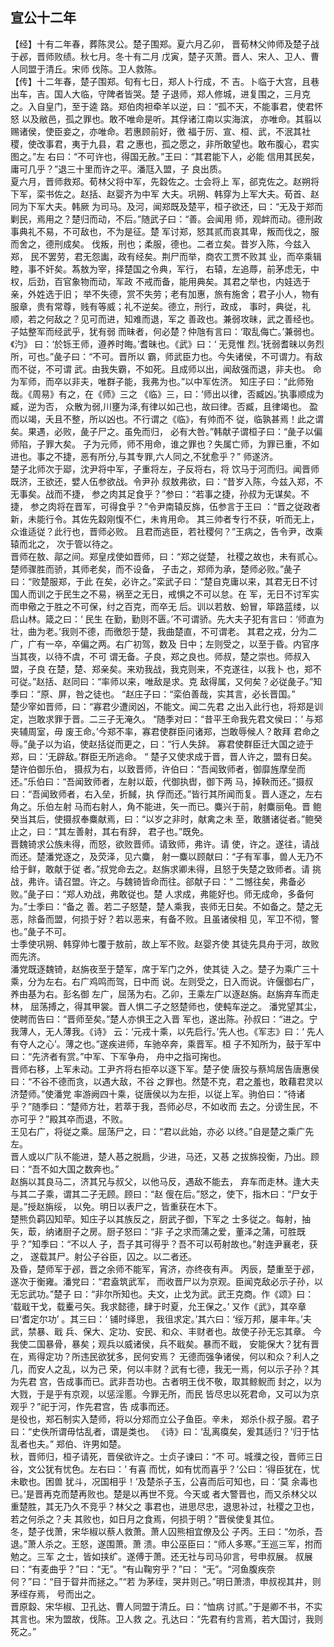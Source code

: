 ## 宣公十二年

【经】十有二年春，葬陈灵公。楚子围郑。夏六月乙卯，
晋荀林父帅师及楚子战于邲，晋师败绩。秋七月。冬十有二月
戊寅，楚子灭萧。晋人、宋人、卫人、曹人同盟于清丘。宋师
伐陈。卫人救陈。  
【传】十二年春，楚子围郑。旬有七日，郑人卜行成，不
吉。卜临于大宫，且巷出车，吉。国人大临，守陴者皆哭。楚
子退师，郑人修城，进复围之，三月克之。入自皇门，至于逵
路。郑伯肉袒牵羊以逆，曰：“孤不天，不能事君，使君怀怒
以及敝邑，孤之罪也。敢不唯命是听。其俘诸江南以实海滨，
亦唯命。其翦以赐诸侯，使臣妾之，亦唯命。若惠顾前好，徼
福于厉、宣、桓、武，不泯其社稷，使改事君，夷于九县，君
之惠也，孤之愿之，非所敢望也。敢布腹心，君实图之。”左
右曰：“不可许也，得国无赦。”王曰：“其君能下人，必能
信用其民矣，庸可几乎？”退三十里而许之平。潘尫入盟，子
良出质。  
夏六月，晋师救郑。荀林父将中军，先縠佐之。士会将上
军，郤克佐之。赵朔将下军，栾书佐之。赵括、赵婴齐为中军
大夫。巩朔、韩穿为上军大夫。荀首、赵同为下军大夫。韩厥
为司马。及河，闻郑既及楚平，桓子欲还，曰：“无及于郑而
剿民，焉用之？楚归而动，不后。”随武子曰：“善。会闻用
师，观衅而动。德刑政事典礼不易，不可敌也，不为是征。楚
军讨郑，怒其贰而哀其卑，叛而伐之，服而舍之，德刑成矣。
伐叛，刑也；柔服，德也。二者立矣。昔岁入陈，今兹入郑，
民不罢劳，君无怨讟，政有经矣。荆尸而举，商农工贾不败其
业，而卒乘辑睦，事不奸矣。蒍敖为宰，择楚国之令典，军行，
右辕，左追蓐，前茅虑无，中权，后劲，百官象物而动，军政
不戒而备，能用典矣。其君之举也，内娃选于亲，外姓选于旧；
举不失德，赏不失劳；老有加惠，旅有施舍；君子小人，物有
服章，贵有常尊，贱有等威；礼不逆矣。德立，刑行，政成，
事时，典従，礼顺，若之何敌之？见可而进，知难而退，军之
善政也。兼弱攻昧，武之善经也。子姑整军而经武乎，犹有弱
而昧者，何必楚？仲虺有言曰：‘取乱侮亡。’兼弱也。《汋》
曰：‘於铄王师，遵养时晦。’耆昧也。《武》曰：‘ 无竞惟
烈。’抚弱耆昧以务烈所，可也。”彘子曰：“不可。晋所以
霸，师武臣力也。今失诸侯，不可谓力。有敌而不従，不可谓
武。由我失霸，不如死。且成师以出，闻敌强而退，非夫也。
命为军师，而卒以非夫，唯群子能，我弗为也。”以中军佐济。
知庄子曰：“此师殆哉。《周易》有之，在《师》三之
《临》三，曰：‘师出以律，否臧凶。’执事顺成为臧，逆为否，
众散为弱,川壅为泽,有律以如己也，故曰律。否臧，且律竭也。
盈而以竭，夭且不整，所以凶也。不行谓之《临》，有帅而不
従，临孰甚焉！此之谓矣。果遇，必败，彘子尸之。虽免而归，
必有大咎。”韩献子谓桓子曰：“彘子以偏师陷，子罪大矣。
子为元师，师不用命，谁之罪也？失属亡师，为罪已重，不如
进也。事之不捷，恶有所分,与其专罪,六人同之,不犹愈乎？”
师遂济。  
楚子北师次于郔，沈尹将中军，子重将左，子反将右，将
饮马于河而归。闻晋师既济，王欲还，嬖人伍参欲战。令尹孙
叔敖弗欲，曰：“昔岁入陈，今兹入郑，不无事矣。战而不捷，
参之肉其足食乎？”参曰：“若事之捷，孙叔为无谋矣。不捷，
参之肉将在晋军，可得食乎？”令尹南辕反旆，伍参言于王曰
：“晋之従政者新，未能行令。其佐先縠刚愎不仁，未肯用命。
其三帅者专行不获，听而无上，众谁适従？此行也，晋师必败。
且君而逃臣，若社稷何？”王病之，告令尹，改乘辕而北之，
次于管以待之。  
晋师在敖、鄗之间。郑皇戌使如晋师，曰：“郑之従楚，
社稷之故也，未有贰心。楚师骤胜而骄，其师老矣，而不设备，
子击之，郑师为承，楚师必败。”彘子曰：“败楚服郑，于此
在矣，必许之。”栾武子曰：“楚自克庸以来，其君无日不讨
国人而训之于民生之不易，祸至之无日，戒惧之不可以怠。在
军，无日不讨军实而申儆之于胜之不可保，纣之百克，而卒无
后。训以若敖、蚡冒，筚路蓝缕，以启山林。箴之曰：‘ 民生
在勤，勤则不匮。’不可谓骄。先大夫子犯有言曰：‘师直为
壮，曲为老。’我则不德，而徼怨于楚，我曲楚直，不可谓老。
其君之戎，分为二广，广有一卒，卒偏之两。右广初驾，数及
日中；左则受之，以至于昏。内官序当其夜，以待不虞，不可
谓无备。子良，郑之良也。师叔，楚之崇也。师叔入盟，子良
在楚，楚、郑亲矣。来劝我战，我克则来，不克遂往，以我卜
也，郑不可従。”赵括、赵同曰：“率师以来，唯敌是求。克
敌得属，又何矣？必従彘子。”知季曰：“原、屏，咎之徒也。
“赵庄子曰：“栾伯善哉，实其言，必长晋国。”  
楚少宰如晋师，曰：“寡君少遭闵凶，不能文。闻二先君
之出入此行也，将郑是训定，岂敢求罪于晋。二三子无淹久。
“随季对曰：“昔平王命我先君文侯曰：‘ 与郑夹辅周室，毋
废王命。’今郑不率，寡君使群臣问诸郑，岂敢辱候人？敢拜
君命之辱。”彘子以为谄，使赵括従而更之，曰：“行人失辞。
寡君使群臣迁大国之迹于郑，曰：‘无辟敌。’群臣无所逃命。
“
楚子又使求成于晋，晋人许之，盟有日矣。楚许伯御乐伯，
摄叔为右，以致晋师，许伯曰：“吾闻致师者，御靡旌摩垒而
还。”乐伯曰：“吾闻致师者，左射以菆，代御执辔，御下两
马，掉鞅而还。”摄叔曰：“吾闻致师者，右入垒，折馘，执
俘而还。”皆行其所闻而复。晋人逐之，左右角之。乐伯左射
马而右射人，角不能进，矢一而已。麋兴于前，射麋丽龟。晋
鲍癸当其后，使摄叔奉麋献焉，曰：“以岁之非时，献禽之未
至，敢膳诸従者。”鲍癸止之，曰：“其左善射，其右有辞，
君子也。”既免。  
晋魏锜求公族未得，而怒，欲败晋师。请致师，弗许。请
使，许之。遂往，请战而还。楚潘党逐之，及荧泽，见六麋，
射一麋以顾献曰：“子有军事，兽人无乃不给于鲜，敢献于従
者。”叔党命去之。赵旃求卿未得，且怒于失楚之致师者。请
挑战，弗许。请召盟。许之。与魏锜皆命而往。郤献子曰：“
二憾往矣，弗备必败。”彘子曰：“郑人劝战，弗敢従也。楚
人求成，弗能好也。师无成命，多备何为。”士季曰：“备之
善。若二子怒楚，楚人乘我，丧师无日矣。不如备之。楚之无
恶，除备而盟，何损于好？若以恶来，有备不败。且虽诸侯相
见，军卫不彻，警也。”彘子不可。  
士季使巩朔、韩穿帅七覆于敖前，故上军不败。赵婴齐使
其徒先具舟于河，故败而先济。  
潘党既逐魏锜，赵旃夜至于楚军，席于军门之外，使其徒
入之。楚子为乘广三十乘，分为左右。右广鸡鸣而驾，日中而
说。左则受之，日入而说。许偃御右广，养由基为右。彭名御
左广，屈荡为右。乙卯，王乘左广以逐赵旃。赵旃弃车而走林，
屈荡搏之，得其甲裳。晋人惧二子之怒楚师也，使軘车逆之。
潘党望其尘，使聘而告曰：“晋师至矣。”楚人亦惧王之入晋
军也，遂出陈。孙叔曰：“进之。宁我薄人，无人薄我。《诗》
云：‘元戎十乘，以先启行。’先人也。《军志》曰：‘ 先人
有夺人之心’。薄之也。”遂疾进师，车驰卒奔，乘晋军。桓
子不知所为，鼓于军中曰：“先济者有赏。”中军、下军争舟，
舟中之指可掬也。  
晋师右移，上军未动。工尹齐将右拒卒以逐下军。楚子使
唐狡与蔡鸠居告唐惠侯曰：“不谷不德而贪，以遇大敌，不谷
之罪也。然楚不克，君之羞也，敢藉君灵以济楚师。”使潘党
率游阙四十乘，従唐侯以为左拒，以従上军。驹伯曰：“待诸
乎？”随季曰：“楚师方壮，若萃于我，吾师必尽，不如收而
去之。分谤生民，不亦可乎？”殿其卒而退，不败。  
王见右广，将従之乘。屈荡尸之，曰：“君以此始，亦必
以终。”自是楚之乘广先左。  
晋人或以广队不能进，楚人惎之脱扃，少进，马还，又惎
之拔旆投衡，乃出。顾曰：“吾不如大国之数奔也。”  
赵旃以其良马二，济其兄与叔父，以他马反，遇敌不能去，
弃车而走林。逢大夫与其二子乘，谓其二子无顾。顾曰：“赵
傁在后。”怒之，使下，指木曰：“尸女于是。”授赵旃绥，
以免。明日以表尸之，皆重获在木下。  
楚熊负羁囚知荦。知庄子以其族反之，厨武子御，下军之
士多従之。每射，抽矢，菆，纳诸厨子之房。厨子怒曰：“非
子之求而蒲之爱，董泽之蒲，可胜既乎？”知季曰：“不以人
子，吾子其可得乎？吾不可以苟射故也。”射连尹襄老，获之，
遂载其尸。射公子谷臣，囚之。以二者还。  
及昏，楚师军于邲，晋之余师不能军，宵济，亦终夜有声。
丙辰，楚重至于邲，遂次于衡雍。潘党曰：“君盍筑武军，
而收晋尸以为京观。臣闻克敌必示子孙，以无忘武功。”楚子
曰：“非尔所知也。夫文，止戈为武。武王克商。作《颂》曰：
‘载戢干戈，载櫜弓矢。我求懿德，肆于时夏，允王保之。’
又作《武》，其卒章曰‘耆定尔功’ 。其三曰：‘ 铺时绎思，
我徂求定。’其六曰：‘绥万邦，屡丰年。’夫武，禁暴、戢
兵、保大、定功、安民、和众、丰财者也。故使子孙无忘其章。
今我使二国暴骨，暴矣；观兵以威诸侯，兵不戢矣。暴而不戢，
安能保大？犹有晋在，焉得定功？所违民欲犹多，民何安焉？
无德而强争诸侯，何以和众？利人之几，而安人之乱，以为己
荣，何以丰财？武有七德，我无一焉，何以示子孙？其为先君
宫，告成事而已。武非吾功也。古者明王伐不敬，取其鲸鲵而
封之，以为大戮，于是乎有京观，以惩淫慝。今罪无所，而民
皆尽忠以死君命，又可以为京观乎？”祀于河，作先君宫，告
成事而还。  
是役也，郑石制实入楚师，将以分郑而立公子鱼臣。辛未，
郑杀仆叔子服。君子曰：“史佚所谓毋怙乱者，谓是类也。
《诗》曰：‘乱离瘼矣，爰其适归？’归于怙乱者也夫。”
郑伯、许男如楚。  
秋，晋师归，桓子请死，晋侯欲许之。士贞子谏曰：“不
可。城濮之役，晋师三日谷，文公犹有忧色。左右曰：‘ 有喜
而忧，如有忧而喜乎？’公曰：‘得臣犹在，忧未歇也。困兽
犹斗，况国相乎！’及楚杀子玉，公喜而后可知也，曰：‘莫
余毒也已。’是晋再克而楚再败也。楚是以再世不竞。今天或
者大警晋也，而又杀林父以重楚胜，其无乃久不竞乎？林父之
事君也，进思尽忠，退思补过，社稷之卫也，若之何杀之？夫
其败也，如日月之食焉，何损于明？”晋侯使复其位。  
冬，楚子伐萧，宋华椒以蔡人救萧。萧人囚熊相宜僚及公
子丙。王曰：“勿杀，吾退。”萧人杀之。王怒，遂围萧。萧
溃。申公巫臣曰：“师人多寒。”王巡三军，拊而勉之。三军
之士，皆如挟纩。遂傅于萧。还无社与司马卯言，号申叔展。
叔展曰：“有麦曲乎？”曰：“无”。“有山鞠穷乎？”曰：
“无”。“河鱼腹疾奈何？”曰：“目于眢井而拯之。”“若
为茅绖，哭井则己。”明日萧溃，申叔视其井，则茅绖存焉，
号而出之。  
晋原縠、宋华椒、卫孔达、曹人同盟于清丘。曰：“恤病
讨贰。”于是卿不书，不实其言也。宋为盟故，伐陈。卫人救
之。孔达曰：“先君有约言焉，若大国讨，我则死之。”  


